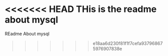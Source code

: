 <<<<<<< HEAD
THis is the readme about mysql
=======
REadme About mysql
>>>>>>> e18aa6d230f81f1f7cefa937968675976907838e
